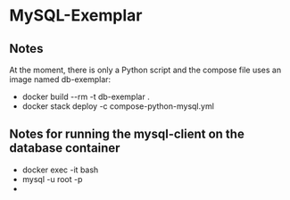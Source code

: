 # MySQL-Exemplar

## Notes

At the moment, there is only a Python script and the compose file uses an image named db-exemplar:

* docker build --rm -t db-exemplar .
* docker stack deploy -c compose-python-mysql.yml <stack-name>


## Notes for running the mysql-client on the database container

* docker exec -it <db-container> bash
* mysql -u root -p 
* 